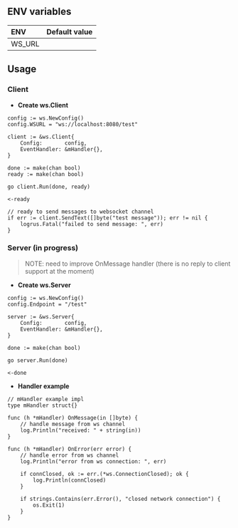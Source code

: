 ## ENV variables

| ENV    | Default value |
|:-------|:-------------:|
| WS_URL |               |

## Usage

### Client

* **Create ws.Client**
```
config := ws.NewConfig()
config.WSURL = "ws://localhost:8080/test"

client := &ws.Client{
	Config:       config,
	EventHandler: &mHandler{},
}

done := make(chan bool)
ready := make(chan bool)

go client.Run(done, ready)

<-ready

// ready to send messages to websocket channel
if err := client.SendText([]byte("test message")); err != nil {
	logrus.Fatal("failed to send message: ", err)
}
```

### Server (in progress)
> NOTE: need to improve OnMessage handler (there is no reply to client support at the moment)

* **Create ws.Server**
```
config := ws.NewConfig()
config.Endpoint = "/test"

server := &ws.Server{
	Config:       config,
	EventHandler: &mHandler{},
}

done := make(chan bool)

go server.Run(done)

<-done
```

* **Handler example**
```
// mHandler example impl
type mHandler struct{}

func (h *mHandler) OnMessage(in []byte) {
	// handle message from ws channel
	log.Println("received: " + string(in))
}

func (h *mHandler) OnError(err error) {
	// handle error from ws channel
	log.Println("error from ws connection: ", err)

	if connClosed, ok := err.(*ws.ConnectionClosed); ok {
		log.Println(connClosed)
	}

	if strings.Contains(err.Error(), "closed network connection") {
		os.Exit(1)
	}
}
```
